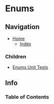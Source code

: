 # Enums

## Navigation

* [Home](/README.md)
	* [Index](/docs/Index.md)

### Children

* [Enums Unit Tests](/src/EnumsUnitTests/README.md)

## Info

### Table of Contents